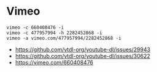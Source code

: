 # Vimeo

~~~
vimeo -c 660408476 -i
vimeo -c 477957994 -h 2282452868 -i
vimeo -a vimeo.com/477957994/2282452868 -i
~~~

- https://github.com/ytdl-org/youtube-dl/issues/29943
- https://github.com/ytdl-org/youtube-dl/issues/30622
- https://vimeo.com/660408476
